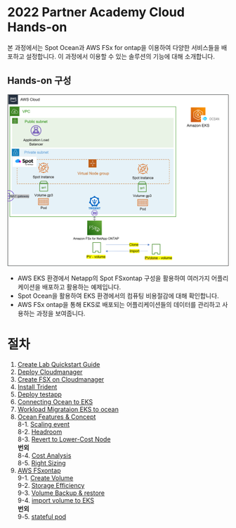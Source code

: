 # 2022 Partner Academy Cloud Hands-on
본 과정에서는 Spot Ocean과 AWS FSx for ontap을 이용하여 다양한 서비스들을 배포하고 설정합니다.
이 과정에서 이용할 수 있는 솔루션의 기능에 대해 소개합니다.

## Hands-on 구성
![Image](./images/myplan.png)

- AWS EKS 환경에서 Netapp의 Spot FSxontap 구성을 활용하여 여러가지 어플리케이션을 배포하고 활용하는 예제입니다.
- Spot Ocean을 활용하여 EKS 환경에서의 컴퓨팅 비용절감에 대해 확인합니다.
- AWS FSx ontap을 통해 EKS로 배포되는 어플리케이션들의 데이터를 관리하고 사용하는 과정을 보여줍니다. 

# 절차
1. [Create Lab Quickstart Guide](./QuickStart/CreateLabQuickstartGuide.md)
2. [Deploy Cloudmanager](./FSXforOntap/DeployCloudmanager.md)
3. [Create FSX on Cloudmanager](./FSXforOntap/CreateFSXontap.md)
4. [Install Trident](./Trident/install_Trident.md)
5. [Deploy testapp](./Trident/deploy_testapp.md)
6. [Connecting Ocean to EKS](./OceanforEKS/ConnectAnEKSCluster.md)
7. [Workload Migrataion EKS to ocean](./OceanforEKS/WorkloadMigration.md)</br>
8. [Ocean Features & Concept](https://docs.spot.io/ocean/features/)</br>
  8-1. [Scaling event](./OceanforEKS/ScalingEvent.md)</br>
  8-2. [Headroom](./OceanforEKS/Headroom.md)</br>
  8-3. [Revert to Lower-Cost Node](./OceanforEKS/ReverttoLowerCostNdoe.md)</br>
  **번외**</br>
  8-4. [Cost Analysis](./OceanforEKS/CostAnalysis.md)</br>
  8-5. [Right Sizing](./OceanforEKS/RightSizing.md)</br>
9. [AWS FSxontap](./FSXforOntap/README.md)</br>
  9-1. [Create Volume](./FSXforOntap/CreateVolume.md)</br>
  9-2. [Storage Efficiency](./FSXforOntap/StorageEfficiency.md)</br>
  9-3. [Volume Backup & restore](./FSXforOntap/VolumeBackupAndRestore.md)</br>
  9-4. [import volume to EKS](./FSXforOntap/ImportVolumeToEKS.md) </br>
  **번외**</br>
  9-5. [stateful pod](./FSXforOntap/K8SWithFSxOntap_Stateful.md)
 
    

    